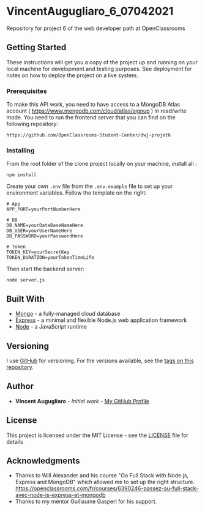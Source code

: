 # VincentAugugliaro_6_07042021

Repository for project 6 of the web developer path at OpenClassrooms

## Getting Started

These instructions will get you a copy of the project up and running on your local machine for development and testing purposes. See deployment for notes on how to deploy the project on a live system.

### Prerequisites

To make this API work, you need to have access to a MongoDB Atlas account ( https://www.mongodb.com/cloud/atlas/signup ) in read/write mode. 
You need to run the frontend server that you can find on the following repository:

```
https://github.com/OpenClassrooms-Student-Center/dwj-projet6
```

### Installing

From the root folder of the clone project locally on your machine, install all :

```
npm install
```

Create your own ```.env``` file from the ```.env.example``` file to set up your environment variables.
Follow the template on the right:

```
# App
APP_PORT=yourPortNumberHere

# DB
DB_NAME=yourDataBaseNameHere
DB_USER=yourUserNameHere
DB_PASSWORD=yourPasswordHere

# Token
TOKEN_KEY=yourSecretKey
TOKEN_DURATION=yourTokenTimeLife
```

Then start the backend server:

```
node server.js
```

## Built With

* [Mongo](https://docs.atlas.mongodb.com/) - a fully-managed cloud database
* [Express](https://expressjs.com/en/starter/installing.html) - a minimal and flexible Node.js web application framework
* [Node](https://nodejs.org/en/docs/) - a JavaScript runtime

## Versioning

I use [GitHub](https://github.com/) for versioning. For the versions available, see the [tags on this repository](https://github.com/AVincent06/VincentAugugliaro_6_20210408/tags). 

## Author

* **Vincent Augugliaro** - *Initial work* - [My GitHub Profile](https://github.com/AVincent06)

## License

This project is licensed under the MIT License - see the [LICENSE](LICENSE) file for details

## Acknowledgments

* Thanks to Will Alexander and his course "Go Full Stack with Node.js, Express and MongoDB" which allowed me to set up the right structure. https://openclassrooms.com/fr/courses/6390246-passez-au-full-stack-avec-node-js-express-et-mongodb
* Thanks to my mentor Guillaume Gasperi for his support.
